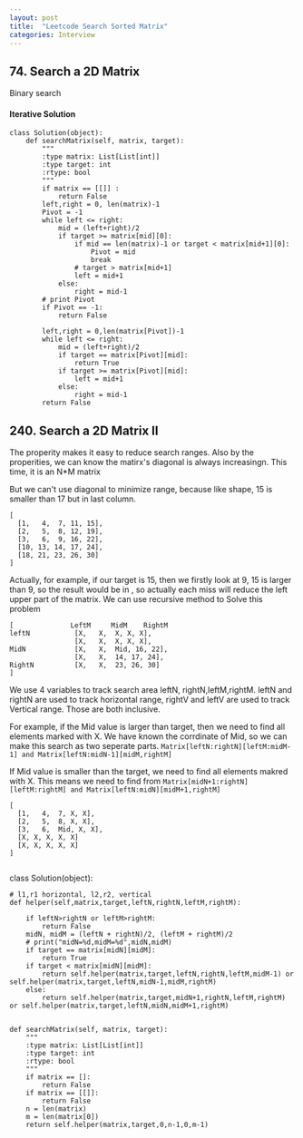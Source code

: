 ```yaml
---
layout: post
title:  "Leetcode Search Sorted Matrix"
categories: Interview
---
```

## 74. Search a 2D Matrix
Binary search 

#### Iterative Solution
```
class Solution(object):
    def searchMatrix(self, matrix, target):
        """
        :type matrix: List[List[int]]
        :type target: int
        :rtype: bool
        """
        if matrix == [[]] :
            return False
        left,right = 0, len(matrix)-1
        Pivot = -1
        while left <= right:
            mid = (left+right)/2
            if target >= matrix[mid][0]:
                if mid == len(matrix)-1 or target < matrix[mid+1][0]:
                    Pivot = mid
                    break
                # target > matrix[mid+1]
                left = mid+1
            else:
                right = mid-1
        # print Pivot
        if Pivot == -1:
            return False
        
        left,right = 0,len(matrix[Pivot])-1
        while left <= right:
            mid = (left+right)/2
            if target == matrix[Pivot][mid]:
                return True
            if target >= matrix[Pivot][mid]:
                left = mid+1
            else:
                right = mid-1
        return False
```

## 240. Search a 2D Matrix II
The properity makes it easy to reduce search ranges. Also by the properities, we can know the matirx's diagonal is always increasingn. This time, it is an N*M matrix

But we can't use diagonal to minimize range, because like shape, 15 is smaller than 17 but in last column.     
```
[
  [1,   4,  7, 11, 15],
  [2,   5,  8, 12, 19],
  [3,   6,  9, 16, 22],
  [10, 13, 14, 17, 24],
  [18, 21, 23, 26, 30]
]
```
 
Actually, for example, if our target is 15, then we firstly look at 9, 15 is larger than 9, so the result would be in , so actually each miss will reduce the left upper part of the matrix. We can use recursive method to Solve this problem
```
[              LeftM     MidM    RightM
leftN           [X,   X,  X, X, X],
                [X,   X,  X, X, X],
MidN            [X,   X,  Mid, 16, 22],
                [X,   X,  14, 17, 24],
RightN          [X,   X,  23, 26, 30]
]
```
We use 4 variables to track search area leftN, rightN,leftM,rightM. leftN and rightN are used to track horizontal range, rightV and leftV are used to track Vertical range. Those are both inclusive.

For example, if the Mid value is larger than target, then we need to find all elements marked with X. We have known the corrdinate of Mid, so we can make this search as two seperate parts.
`Matrix[leftN:rightN][leftM:midM-1] and Matrix[leftN:midN-1][midM,rightM]`

If Mid value is smaller than the target, we need to find all elements makred with X. This means we need to find from `Matrix[midN+1:rightN][leftM:rightM] and Matrix[leftN:midN][midM+1,rightM]`
```
[
  [1,   4,  7, X, X],
  [2,   5,  8, X, X],
  [3,   6,  Mid, X, X],
  [X, X, X, X, X]
  [X, X, X, X, X]
]


```
class Solution(object):
    
    # l1,r1 horizontal, l2,r2, vertical
    def helper(self,matrix,target,leftN,rightN,leftM,rightM):
        
        if leftN>rightN or leftM>rightM:
            return False
        midN, midM = (leftN + rightN)/2, (leftM + rightM)/2
        # print("midN=%d,midM=%d",midN,midM)
        if target == matrix[midN][midM]:
            return True
        if target < matrix[midN][midM]:
            return self.helper(matrix,target,leftN,rightN,leftM,midM-1) or self.helper(matrix,target,leftN,midN-1,midM,rightM)
        else:
            return self.helper(matrix,target,midN+1,rightN,leftM,rightM) or self.helper(matrix,target,leftN,midN,midM+1,rightM)

        
    def searchMatrix(self, matrix, target):
        """
        :type matrix: List[List[int]]
        :type target: int
        :rtype: bool
        """
        if matrix == []:
            return False
        if matrix == [[]]:
            return False
        n = len(matrix)
        m = len(matrix[0])
        return self.helper(matrix,target,0,n-1,0,m-1)
```
